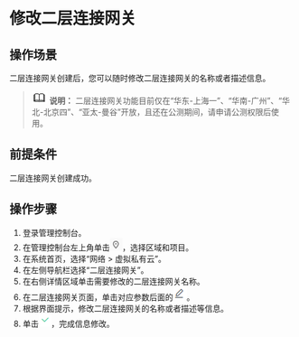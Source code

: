 # 修改二层连接网关<a name="vpc_l2cg_0004"></a>

## 操作场景<a name="section16917175433911"></a>

二层连接网关创建后，您可以随时修改二层连接网关的名称或者描述信息。

>![](public_sys-resources/icon-note.gif) **说明：** 
>二层连接网关功能目前仅在“华东-上海一”、“华南-广州”、“华北-北京四”、“亚太-曼谷”开放，且还在公测期间，请申请公测权限后使用。

## 前提条件<a name="section18810158123918"></a>

二层连接网关创建成功。

## 操作步骤<a name="section151241244016"></a>

1.  登录管理控制台。
2.  在管理控制台左上角单击![](figures/icon-region.png)，选择区域和项目。
3.  在系统首页，选择“网络 \> 虚拟私有云”。
4.  在左侧导航栏选择“二层连接网关”。
5.  在右侧详情区域单击需要修改的二层连接网关名称。
6.  在二层连接网关页面，单击对应参数后面的![](figures/icon-modify.png)。
7.  根据界面提示，修改二层连接网关的名称或者描述等信息。
8.  单击![](figures/icon-confirm.png)，完成信息修改。

